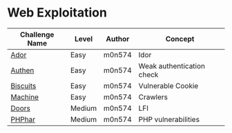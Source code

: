 # Web Exploitation

| Challenge Name           	|  Level    | Author  | Concept                             |
|---------------------------|-----------|---------|-------------------------------------| 
| [Ador](ador.md)			| 	Easy	| m0n574  | 	Idor				            |
| [Authen](authen.md) 		| 	Easy	| m0n574  | 	Weak authentication check       |
| [Biscuits](biscuits.md) 	| 	Easy	| m0n574  | 	Vulnerable Cookie               |
| [Machine](machine.md) 	| 	Easy	| m0n574  | 	Crawlers			            |
| [Doors](doors.md)     	| 	Medium  | m0n574  | 	LFI				                |
| [PHPhar](phphar.md)     	| 	Medium  | m0n574  | 	PHP vulnerabilities             |